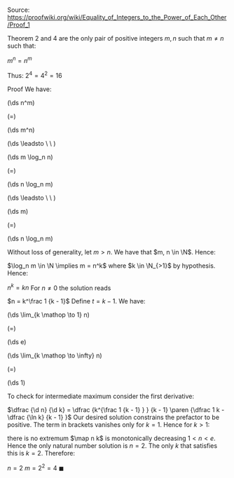# 

Source: https://proofwiki.org/wiki/Equality_of_Integers_to_the_Power_of_Each_Other/Proof_1

Theorem
$2$ and $4$ are the only pair of positive integers $m, n$ such that $m \ne n$ such that:

$m^n = n^m$

Thus:
$2^4 = 4^2 = 16$


Proof
We have:














\(\ds n^m\)

\(=\)







\(\ds m^n\)














\(\ds \leadsto \ \ \)





\(\ds m \log_n n\)

\(=\)







\(\ds n \log_n m\)














\(\ds \leadsto \ \ \)





\(\ds m\)

\(=\)







\(\ds n \log_n m\)










Without loss of generality, let $m > n$.
We have that $m, n \in \N$.
Hence:

$\log_n m \in \N \implies m = n^k$
where $k \in \N_{>1}$ by hypothesis.
Hence:

$n^k = k n$
For $n \ne 0$ the solution reads 

$n = k^\frac 1 {k - 1}$
Define $t = k - 1$.
We have:














\(\ds \lim_{k \mathop \to 1} n\)

\(=\)







\(\ds e\)




















\(\ds \lim_{k \mathop \to \infty} n\)

\(=\)







\(\ds 1\)









To check for intermediate maximum consider the first derivative:

$\dfrac {\d n} {\d k} = \dfrac {k^{\frac 1 {k - 1} } } {k - 1} \paren {\dfrac 1 k - \dfrac {\ln k} {k - 1} }$
Our desired solution constrains the prefactor to be positive.
The term in brackets vanishes only for $k = 1$.
Hence for $k > 1$:

there is no extremum
$\map n k$ is monotonically decreasing
$1 < n < e$.
Hence the only natural number solution is $n = 2$.
The only $k$ that satisfies this is $k = 2$.
Therefore:

$n = 2$
$m = 2^2 = 4$
$\blacksquare$





